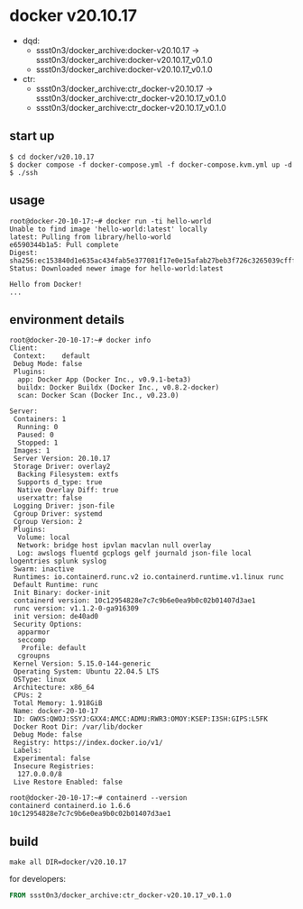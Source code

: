 # docker v20.10.17

* dqd:
  * ssst0n3/docker_archive:docker-v20.10.17 -> ssst0n3/docker_archive:docker-v20.10.17_v0.1.0
  * ssst0n3/docker_archive:docker-v20.10.17_v0.1.0
* ctr:
  * ssst0n3/docker_archive:ctr_docker-v20.10.17 -> ssst0n3/docker_archive:ctr_docker-v20.10.17_v0.1.0
  * ssst0n3/docker_archive:ctr_docker-v20.10.17_v0.1.0

## start up

```shell
$ cd docker/v20.10.17
$ docker compose -f docker-compose.yml -f docker-compose.kvm.yml up -d
$ ./ssh
```

## usage

```shell
root@docker-20-10-17:~# docker run -ti hello-world
Unable to find image 'hello-world:latest' locally
latest: Pulling from library/hello-world
e6590344b1a5: Pull complete 
Digest: sha256:ec153840d1e635ac434fab5e377081f17e0e15afab27beb3f726c3265039cfff
Status: Downloaded newer image for hello-world:latest

Hello from Docker!
...
```

## environment details

```shell
root@docker-20-10-17:~# docker info
Client:
 Context:    default
 Debug Mode: false
 Plugins:
  app: Docker App (Docker Inc., v0.9.1-beta3)
  buildx: Docker Buildx (Docker Inc., v0.8.2-docker)
  scan: Docker Scan (Docker Inc., v0.23.0)

Server:
 Containers: 1
  Running: 0
  Paused: 0
  Stopped: 1
 Images: 1
 Server Version: 20.10.17
 Storage Driver: overlay2
  Backing Filesystem: extfs
  Supports d_type: true
  Native Overlay Diff: true
  userxattr: false
 Logging Driver: json-file
 Cgroup Driver: systemd
 Cgroup Version: 2
 Plugins:
  Volume: local
  Network: bridge host ipvlan macvlan null overlay
  Log: awslogs fluentd gcplogs gelf journald json-file local logentries splunk syslog
 Swarm: inactive
 Runtimes: io.containerd.runc.v2 io.containerd.runtime.v1.linux runc
 Default Runtime: runc
 Init Binary: docker-init
 containerd version: 10c12954828e7c7c9b6e0ea9b0c02b01407d3ae1
 runc version: v1.1.2-0-ga916309
 init version: de40ad0
 Security Options:
  apparmor
  seccomp
   Profile: default
  cgroupns
 Kernel Version: 5.15.0-144-generic
 Operating System: Ubuntu 22.04.5 LTS
 OSType: linux
 Architecture: x86_64
 CPUs: 2
 Total Memory: 1.918GiB
 Name: docker-20-10-17
 ID: GWXS:QWOJ:SSYJ:GXX4:AMCC:ADMU:RWR3:OMOY:KSEP:I3SH:GIPS:L5FK
 Docker Root Dir: /var/lib/docker
 Debug Mode: false
 Registry: https://index.docker.io/v1/
 Labels:
 Experimental: false
 Insecure Registries:
  127.0.0.0/8
 Live Restore Enabled: false

root@docker-20-10-17:~# containerd --version
containerd containerd.io 1.6.6 10c12954828e7c7c9b6e0ea9b0c02b01407d3ae1
```

## build

```shell
make all DIR=docker/v20.10.17
```

for developers:

```dockerfile
FROM ssst0n3/docker_archive:ctr_docker-v20.10.17_v0.1.0
```
